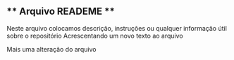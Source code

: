 ## ** Arquivo READEME **
Neste arquivo colocamos descrição, instruções ou qualquer informação útil sobre o repositório
Acrescentando um novo texto ao arquivo

Mais uma alteração do arquivo

